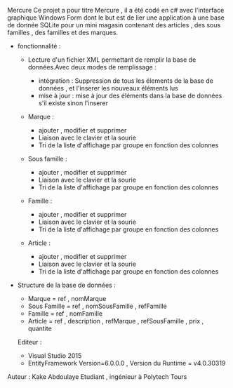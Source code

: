 Mercure
Ce projet a pour titre Mercure , il a été codé en c# avec l'interface graphique Windows Form dont le but est de lier une application à une base de donnée SQLite pour un mini magasin contenant des articles , des sous familles , des familles et des marques.
 - fonctionnalité : 
   
    * Lecture d'un fichier XML  permettant de remplir la base de données.Avec deux modes de remplissage : 
        - intégration : Suppression  de tous les élements de la base de données , et l'inserer les nouveaux éléments lus
        - mise à jour : mise à jour des éléments dans la base de données s'il existe sinon l'inserer
    * Marque : 
      - ajouter , modifier et supprimer 
      - Liaison avec le clavier et la sourie 
      - Tri de la liste d'affichage par groupe  en fonction des colonnes 
    
    * Sous famille :
      - ajouter , modifier et supprimer 
      - Liaison avec le clavier et la sourie 
      - Tri de la liste d'affichage par groupe  en fonction des colonnes 
    
    * Famille : 
      - ajouter , modifier et supprimer 
      - Liaison avec le clavier et la sourie 
      - Tri de la liste d'affichage par groupe  en fonction des colonnes 
    
    * Article : 
      - ajouter , modifier et supprimer 
      - Liaison avec le clavier et la sourie 
      - Tri de la liste d'affichage par groupe  en fonction des colonnes 
    
    
  - Structure de la base de données :
    * Marque = ref , nomMarque 
    * Sous Famille = ref , nomSousFamille , refFamille
    * Famille = ref , nomFamille 
    * Article = ref , description , refMarque , refSousFamille , prix , quantite
    
    
    
    Editeur : 
       - Visual Studio 2015
       - EntityFramework Version=6.0.0.0 , Version du Runtime = v4.0.30319
       
  Auteur : 
  Kake Abdoulaye 
  Etudiant , ingénieur à Polytech Tours 
